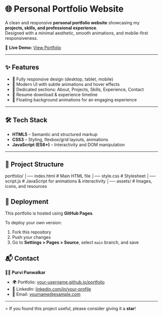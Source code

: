 # 🌐 Personal Portfolio Website  

A clean and responsive **personal portfolio website** showcasing my **projects, skills, and professional experience**.  
Designed with a minimal aesthetic, smooth animations, and mobile-first responsiveness.  

🔗 **Live Demo:** [View Portfolio](https://your-username.github.io/portfolio/)  

---

## ✨ Features  
- 📱 Fully responsive design (desktop, tablet, mobile)  
- 🎨 Modern UI with subtle animations and hover effects  
- 📝 Dedicated sections: About, Projects, Skills, Experience, Contact  
- 📂 Resume download & experience timeline  
- 🌌 Floating background animations for an engaging experience  

---

## 🛠️ Tech Stack  
- **HTML5** – Semantic and structured markup  
- **CSS3** – Styling, flexbox/grid layouts, animations  
- **JavaScript (ES6+)** – Interactivity and DOM manipulation  

---

## 📂 Project Structure  
portfolio/
│── index.html # Main HTML file
│── style.css # Stylesheet
│── script.js # JavaScript for animations & interactivity
│── assets/ # Images, icons, and resources

## 🚀 Deployment  
This portfolio is hosted using **GitHub Pages**.  

To deploy your own version:  
1. Fork this repository  
2. Push your changes  
3. Go to **Settings > Pages > Source**, select `main` branch, and save

## 📬 Contact  
👩‍💻 **Purvi Panwalkar**  
- 🌍 Portfolio: [your-username.github.io/portfolio](https://your-username.github.io/portfolio/)  
- 💼 LinkedIn: [linkedin.com/in/your-profile](https://linkedin.com/in/your-profile)  
- 📧 Email: yourname@example.com  

---

⭐ If you found this project useful, please consider giving it a **star**!  
